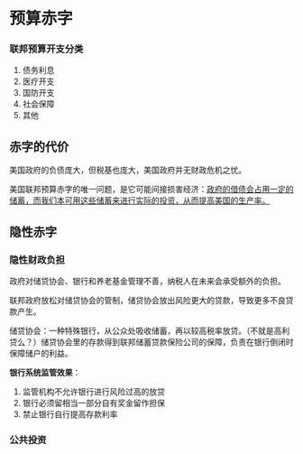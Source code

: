 # 预算赤字

### 联邦预算开支分类

1. 债务利息
2. 医疗开支
3. 国防开支
4. 社会保障
5. 其他

## 赤字的代价

美国政府的负债庞大，但税基也庞大，美国政府并无财政危机之忧。

美国联邦预算赤字的唯一问题，是它可能间接损害经济：<u>政府的借债会占用一定的储蓄，而我们本可用这些储蓄来进行实际的投资，从而提高美国的生产率。</u>

## 隐性赤字

### 隐性财政负担

政府对储贷协会、银行和养老基金管理不善，纳税人在未来会承受额外的负担。

联邦政府放松对储贷协会的管制，储贷协会放出风险更大的贷款，导致更多不良贷款产生。

储贷协会：一种特殊银行，从公众处吸收储蓄，再以较高税率放贷。（不就是高利贷么？）储贷协会里的存款得到联邦储蓄贷款保险公司的保障，负责在银行倒闭时保障储户的利益。

**银行系统监管效果**：

1. 监管机构不允许银行进行风险过高的放贷
2. 银行必须留相当一部分自有奖金留作担保
3. 禁止银行自行提高存款利率

### 公共投资

